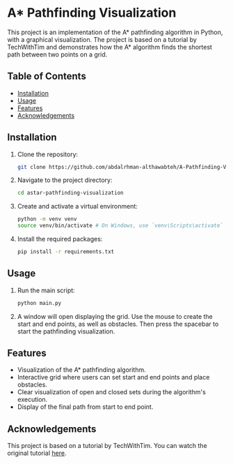 # A* Pathfinding Visualization

This project is an implementation of the A* pathfinding algorithm in Python, with a graphical visualization. The project is based on a tutorial by TechWithTim and demonstrates how the A* algorithm finds the shortest path between two points on a grid.

## Table of Contents

- [Installation](#installation)
- [Usage](#usage)
- [Features](#features)
- [Acknowledgements](#acknowledgements)

## Installation

1. Clone the repository:
    ```bash
    git clone https://github.com/abdalrhman-althawabteh/A-Pathfinding-Visualization.git
    ```
2. Navigate to the project directory:
    ```bash
    cd astar-pathfinding-visualization
    ```
3. Create and activate a virtual environment:
    ```bash
    python -m venv venv
    source venv/bin/activate # On Windows, use `venv\Scripts\activate`
    ```
4. Install the required packages:
    ```bash
    pip install -r requirements.txt
    ```

## Usage

1. Run the main script:
    ```bash
    python main.py
    ```
2. A window will open displaying the grid. Use the mouse to create the start and end points, as well as obstacles. Then press the spacebar to start the pathfinding visualization.

## Features

- Visualization of the A* pathfinding algorithm.
- Interactive grid where users can set start and end points and place obstacles.
- Clear visualization of open and closed sets during the algorithm's execution.
- Display of the final path from start to end point.

## Acknowledgements

This project is based on a tutorial by TechWithTim. You can watch the original tutorial [here](https://www.youtube.com/watch?v=JtiK0DOeI4A&list=PLzMcBGfZo4-kNEPqSOaglnUZz3D2R4OzY&index=3&ab_channel=TechWithTim).
